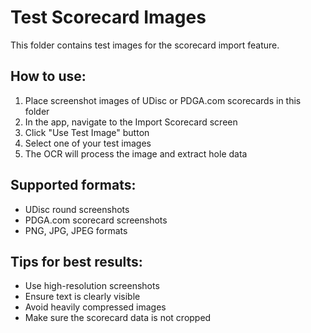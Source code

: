 # Test Scorecard Images

This folder contains test images for the scorecard import feature.

## How to use:

1. Place screenshot images of UDisc or PDGA.com scorecards in this folder
2. In the app, navigate to the Import Scorecard screen
3. Click "Use Test Image" button
4. Select one of your test images
5. The OCR will process the image and extract hole data

## Supported formats:

- UDisc round screenshots
- PDGA.com scorecard screenshots
- PNG, JPG, JPEG formats

## Tips for best results:

- Use high-resolution screenshots
- Ensure text is clearly visible
- Avoid heavily compressed images
- Make sure the scorecard data is not cropped
